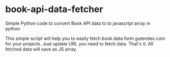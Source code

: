 # book-api-data-fetcher
Simple Python code to convert Book API data to  to javascript array in python

This simple script will help you to easily fetch book data form gutendex.com for your projects. Just update URL you need to fetch data. That's it. All fetched data will save as JS array. 
